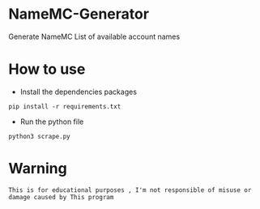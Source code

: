 # NameMC-Generator
Generate NameMC List of available account names

# How to use

* Install the dependencies packages
```
pip install -r requirements.txt
```
* Run the python file
```
python3 scrape.py
```

# Warning
``
This is for educational purposes , I'm not responsible of misuse or damage caused by
This program
``

